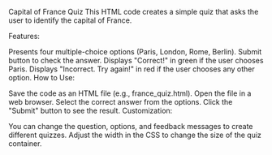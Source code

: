 Capital of France Quiz
This HTML code creates a simple quiz that asks the user to identify the capital of France.

Features:

Presents four multiple-choice options (Paris, London, Rome, Berlin).
Submit button to check the answer.
Displays "Correct!" in green if the user chooses Paris.
Displays "Incorrect. Try again!" in red if the user chooses any other option.
How to Use:

Save the code as an HTML file (e.g., france_quiz.html).
Open the file in a web browser.
Select the correct answer from the options.
Click the "Submit" button to see the result.
Customization:

You can change the question, options, and feedback messages to create different quizzes.
Adjust the width in the CSS to change the size of the quiz container.
